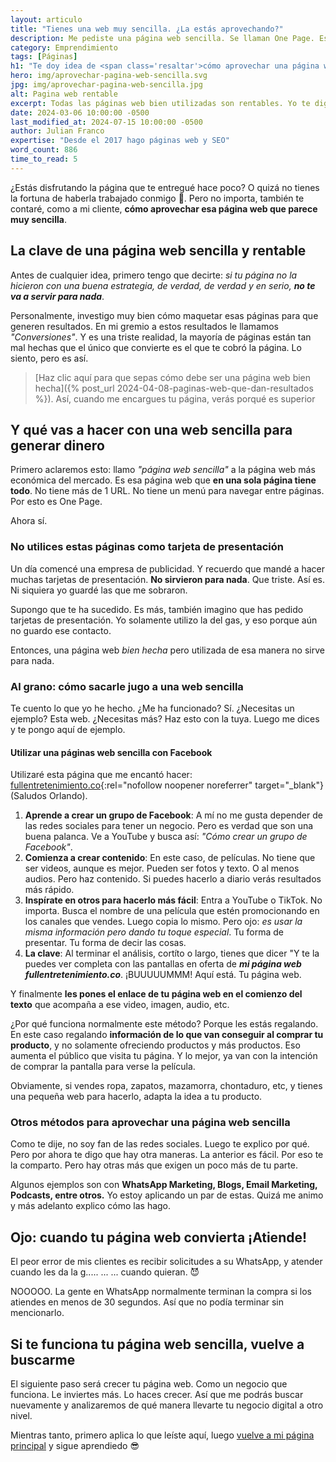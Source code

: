 ```yaml
---
layout: articulo
title: "Tienes una web muy sencilla. ¿La estás aprovechando?"
description: Me pediste una página web sencilla. Se llaman One Page. Es la más sencilla. Pero si no la sabes usar, pierdes tu inversión. ¡Aquí te doy ideas!
category: Emprendimiento
tags: [Páginas]
h1: "Te doy idea de <span class='resaltar'>cómo aprovechar una página web sencilla</span>"
hero: img/aprovechar-pagina-web-sencilla.svg
jpg: img/aprovechar-pagina-web-sencilla.jpg
alt: Pagina web rentable
excerpt: Todas las páginas web bien utilizadas son rentables. Yo te digo qué hacer con ella.
date: 2024-03-06 10:00:00 -0500
last_modified_at: 2024-07-15 10:00:00 -0500
author: Julian Franco
expertise: "Desde el 2017 hago páginas web y SEO"
word_count: 886
time_to_read: 5
---
```

¿Estás disfrutando la página que te entregué hace poco? O quizá no tienes la fortuna de haberla trabajado conmigo 🤔. Pero no importa, también te contaré, como a mi cliente, **cómo aprovechar esa página web que parece muy sencilla**.

## La clave de una página web sencilla y rentable

Antes de cualquier idea, primero tengo que decirte: *si tu página no la hicieron con una buena estrategia, de verdad, de verdad y en serio, **no te va a servir para nada***.

Personalmente, investigo muy bien cómo maquetar esas páginas para que generen resultados. En mi gremio a estos resultados le llamamos *"Conversiones"*. Y es una triste realidad, la mayoría de páginas están tan mal hechas que el único que convierte es el que te cobró la página. Lo siento, pero es así.

>[Haz clic aquí para que sepas cómo debe ser una página web bien hecha]({% post_url 2024-04-08-paginas-web-que-dan-resultados %}). Así, cuando me encargues tu página, verás porqué es superior

## Y qué vas a hacer con una web sencilla para generar dinero

Primero aclaremos esto: llamo *"página web sencilla"* a la página web más económica del mercado. Es esa página web que **en una sola página tiene todo**. No tiene más de 1 URL. No tiene un menú para navegar entre páginas. Por esto es One Page.

Ahora sí.

### No utilices estas páginas como tarjeta de presentación

Un día comencé una empresa de publicidad. Y recuerdo que mandé a hacer muchas tarjetas de presentación. **No sirvieron para nada**. Que triste. Así es. Ni siquiera yo guardé las que me sobraron.

Supongo que te ha sucedido. Es más, también imagino que has pedido tarjetas de presentación. Yo solamente utilizo la del gas, y eso porque aún no guardo ese contacto.

Entonces, una página web *bien hecha* pero utilizada de esa manera no sirve para nada.

### Al grano: cómo sacarle jugo a una web sencilla

Te cuento lo que yo he hecho. ¿Me ha funcionado? Sí. ¿Necesitas un ejemplo? Esta web. ¿Necesitas más? Haz esto con la tuya. Luego me dices y te pongo aquí de ejemplo.

#### Utilizar una páginas web sencilla con Facebook

Utilizaré esta página que me encantó hacer: [fullentretenimiento.co](https://fullentretenimiento.co "Página web Full Entrenimiento"){:rel="nofollow noopener noreferrer" target="_blank"} (Saludos Orlando).

1. **Aprende a crear un grupo de Facebook**: A mí no me gusta depender de las redes sociales para tener un negocio. Pero es verdad que son una buena palanca. Ve a YouTube y busca así: *"Cómo crear un grupo de Facebook"*.
2. **Comienza a crear contenido**: En este caso, de películas. No tiene que ser videos, aunque es mejor. Pueden ser fotos y texto. O al menos audios. Pero haz contenido. Si puedes hacerlo a diario verás resultados más rápido.
3. **Inspírate en otros para hacerlo más fácil**: Entra a YouTube o TikTok. No importa. Busca el nombre de una película que estén promocionando en los canales que vendes. Luego copia lo mismo. Pero ojo: *es usar la misma información pero dando tu toque especial*. Tu forma de presentar. Tu forma de decir las cosas.
4. **La clave**: Al terminar el análisis, cortíto o largo, tienes que dicer "Y te la puedes ver completa con las pantallas en oferta de ***mi página web fullentretenimiento.co***. ¡BUUUUUMMM! Aquí está. Tu página web.

Y finalmente **les pones el enlace de tu página web en el comienzo del texto** que acompaña a ese video, imagen, audio, etc.

¿Por qué funciona normalmente este método? Porque les estás regalando. En este caso regalando **información de lo que van conseguir al comprar tu producto**, y no solamente ofreciendo productos y más productos. Eso aumenta el público que visita tu página. Y lo mejor, ya van con la intención de comprar la pantalla para verse la película.

Obviamente, si vendes ropa, zapatos, mazamorra, chontaduro, etc, y tienes una pequeña web para hacerlo, adapta la idea a tu producto.

### Otros métodos para aprovechar una página web sencilla

Como te dije, no soy fan de las redes sociales. Luego te explico por qué. Pero por ahora te digo que hay otra maneras. La anterior es fácil. Por eso te la comparto. Pero hay otras más que exigen un poco más de tu parte.

Algunos ejemplos son con **WhatsApp Marketing, Blogs, Email Marketing, Podcasts, entre otros.** Yo estoy aplicando un par de estas. Quizá me animo y más adelanto explico cómo las hago.

## Ojo: cuando tu página web convierta ¡Atiende!

El peor error de mis clientes es recibir solicitudes a su WhatsApp, y atender cuando les da la g..... ... ... cuando quieran. 😈

NOOOOO. La gente en WhatsApp normalmente terminan la compra si los atiendes en menos de 30 segundos. Así que no podía terminar sin mencionarlo.

## Si te funciona tu página web sencilla, vuelve a buscarme

El siguiente paso será crecer tu página web. Como un negocio que funciona. Le inviertes más. Lo haces crecer. Así que me podrás buscar nuevamente y analizaremos de qué manera llevarte tu negocio digital a otro nivel.

Mientras tanto, primero aplica lo que leíste aquí, luego [vuelve a mi página principal](/) y sigue aprendiedo 😎